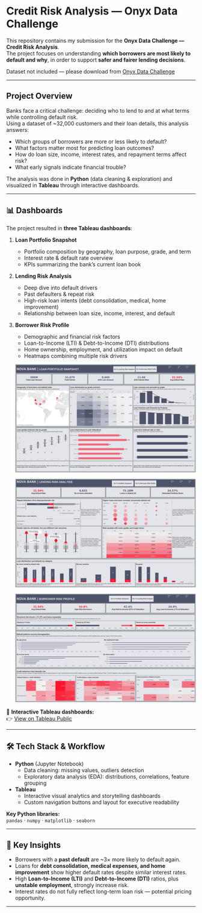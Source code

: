 # Credit Risk Analysis — Onyx Data Challenge

This repository contains my submission for the **Onyx Data Challenge — Credit Risk Analysis**.  
The project focuses on understanding **which borrowers are most likely to default and why**, in order to support **safer and fairer lending decisions**.

Dataset not included — please download from [Onyx Data Challenge](https://datadna.onyxdata.co.uk/challenges/)

---

## Project Overview

Banks face a critical challenge: deciding who to lend to and at what terms while controlling default risk.  
Using a dataset of ~32,000 customers and their loan details, this analysis answers:

- Which groups of borrowers are more or less likely to default?
- What factors matter most for predicting loan outcomes?
- How do loan size, income, interest rates, and repayment terms affect risk?
- What early signals indicate financial trouble?

The analysis was done in **Python** (data cleaning & exploration) and visualized in **Tableau** through interactive dashboards.

---

## 📊 Dashboards

The project resulted in **three Tableau dashboards**:

1. **Loan Portfolio Snapshot**  
   - Portfolio composition by geography, loan purpose, grade, and term  
   - Interest rate & default rate overview  
   - KPIs summarizing the bank’s current loan book  

2. **Lending Risk Analysis**  
   - Deep dive into default drivers  
   - Past defaulters & repeat risk  
   - High-risk loan intents (debt consolidation, medical, home improvement)  
   - Relationship between loan size, income, interest, and default  

3. **Borrower Risk Profile**  
   - Demographic and financial risk factors  
   - Loan-to-Income (LTI) & Debt-to-Income (DTI) distributions  
   - Home ownership, employment, and utilization impact on default  
   - Heatmaps combining multiple risk drivers

   ![](https://github.com/MariaSozinova/Credit-Risk-Analysis/blob/main/assets/Portfolio%20Snapshot-2.png)

   ![](https://github.com/MariaSozinova/Credit-Risk-Analysis/blob/main/assets/Risk%20Analysis-2.png)

   ![](https://github.com/MariaSozinova/Credit-Risk-Analysis/blob/main/assets/Borrower%20Risk%20Profile-2.png)

🔗 **Interactive Tableau dashboards:**  
👉 [View on Tableau Public](https://public.tableau.com/views/CreditRiskAnalylsis/BorrowerRiskProfile)

---

## 🛠️ Tech Stack & Workflow

- **Python** (Jupyter Notebook)  
  - Data cleaning: missing values, outliers detection  
  - Exploratory data analysis (EDA): distributions, correlations, feature grouping
- **Tableau**  
  - Interactive visual analytics and storytelling dashboards
  - Custom navigation buttons and layout for executive readability

**Key Python libraries:**  
`pandas` · `numpy` · `matplotlib` · `seaborn`

---

## 🔑 Key Insights

- Borrowers with a **past default** are ~3× more likely to default again.
- Loans for **debt consolidation, medical expenses, and home improvement** show higher default rates despite similar interest rates.
- High **Loan-to-Income (LTI)** and **Debt-to-Income (DTI)** ratios, plus **unstable employment**, strongly increase risk.
- Interest rates do not fully reflect long-term loan risk — potential pricing opportunity.

---

